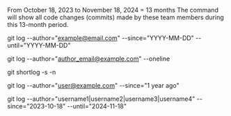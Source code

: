 From October 18, 2023 to November 18, 2024 = 13 months
The command will show all code changes (commits) made by these team members during this 13-month period. 

git log --author="example@email.com" --since="YYYY-MM-DD" --until="YYYY-MM-DD"


git log --author="author_email@example.com" --oneline



git shortlog -s -n


git log --author="user@example.com" --since="1 year ago"

git log --author="username1|username2|username3|username4" --since="2023-10-18" --until="2024-11-18"


